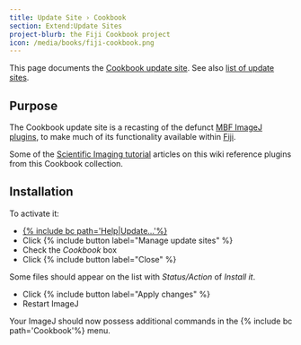 ```yaml
---
title: Update Site › Cookbook
section: Extend:Update Sites
project-blurb: the Fiji Cookbook project
icon: /media/books/fiji-cookbook.png
---
```


This page documents the [Cookbook update site](http://sites.imagej.net/Cookbook/). See also [list of update sites](/list-of-update-sites).

## Purpose

The Cookbook update site is a recasting of the defunct [MBF ImageJ plugins](/software/mbf-imagej), to make much of its functionality available within [Fiji](/software/fiji).

Some of the [Scientific Imaging tutorial](/imaging) articles on this wiki reference plugins from this Cookbook collection.

## Installation

To activate it:

-   [{% include bc path='Help|Update...'%}](/update-sites)
-   Click {% include button label="Manage update sites" %}
-   Check the *Cookbook* box
-   Click {% include button label="Close" %}

Some files should appear on the list with *Status/Action* of *Install it*.

-   Click {% include button label="Apply changes" %}
-   Restart ImageJ

Your ImageJ should now possess additional commands in the {% include bc path='Cookbook'%} menu.
